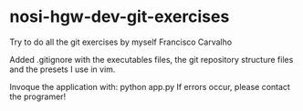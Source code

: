 # nosi-hgw-dev-git-exercises
Try to do all the git exercises by myself
Francisco Carvalho

Added .gitignore with the executables files, the git repository structure files and the presets I use in vim.

Invoque the application with:
python app.py
If errors occur, please contact the programer!

